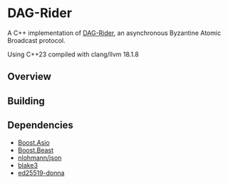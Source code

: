 # DAG-Rider

A C++ implementation of [DAG-Rider](https://arxiv.org/pdf/2102.08325), an asynchronous Byzantine Atomic Broadcast protocol.

Using C++23 compiled with clang/llvm 18.1.8

## Overview

## Building

## Dependencies

- [Boost.Asio](https://www.boost.org/doc/libs/1_85_0/doc/html/boost_asio.html)
- [Boost.Beast](https://www.boost.org/doc/libs/1_85_0/libs/beast/doc/html/index.html)
- [nlohmann/json](https://github.com/nlohmann/json)
- [blake3](https://github.com/BLAKE3-team/BLAKE3)
- [ed25519-donna](https://github.com/floodyberry/ed25519-donna/tree/master)
